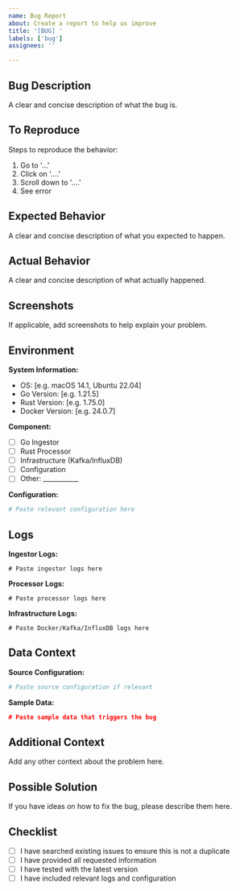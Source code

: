 ```yaml
---
name: Bug Report
about: Create a report to help us improve
title: '[BUG] '
labels: ['bug']
assignees: ''

---
```


## Bug Description
A clear and concise description of what the bug is.

## To Reproduce
Steps to reproduce the behavior:
1. Go to '...'
2. Click on '....'
3. Scroll down to '....'
4. See error

## Expected Behavior
A clear and concise description of what you expected to happen.

## Actual Behavior
A clear and concise description of what actually happened.

## Screenshots
If applicable, add screenshots to help explain your problem.

## Environment
**System Information:**
- OS: [e.g. macOS 14.1, Ubuntu 22.04]
- Go Version: [e.g. 1.21.5]
- Rust Version: [e.g. 1.75.0]
- Docker Version: [e.g. 24.0.7]

**Component:**
- [ ] Go Ingestor
- [ ] Rust Processor
- [ ] Infrastructure (Kafka/InfluxDB)
- [ ] Configuration
- [ ] Other: ___________

**Configuration:**
```yaml
# Paste relevant configuration here
```

## Logs
**Ingestor Logs:**
```
# Paste ingestor logs here
```

**Processor Logs:**
```
# Paste processor logs here
```

**Infrastructure Logs:**
```
# Paste Docker/Kafka/InfluxDB logs here
```

## Data Context
**Source Configuration:**
```yaml
# Paste source configuration if relevant
```

**Sample Data:**
```json
# Paste sample data that triggers the bug
```

## Additional Context
Add any other context about the problem here.

## Possible Solution
If you have ideas on how to fix the bug, please describe them here.

## Checklist
- [ ] I have searched existing issues to ensure this is not a duplicate
- [ ] I have provided all requested information
- [ ] I have tested with the latest version
- [ ] I have included relevant logs and configuration
